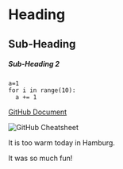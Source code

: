 # Heading

## Sub-Heading

##### Sub-Heading 2

```
a=1
for i in range(10):
  a += 1
```

[GitHub Document](https://docs.github.com/en/get-started/writing-on-github/getting-started-with-writing-and-formatting-on-github/basic-writing-and-formatting-syntax)

![GitHub Cheatsheet](https://s2.studylib.es/store/data/008825178_1-f39e56009941736933e722fe371a5cd3.png)

It is too warm today in Hamburg.

It was so much fun!
